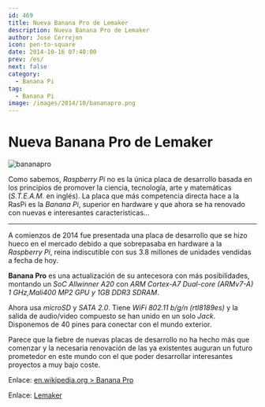 ```yaml
---
id: 469
title: Nueva Banana Pro de Lemaker
description: Nueva Banana Pro de Lemaker
author: Jose Cerrejon
icon: pen-to-square
date: 2014-10-16 07:40:00
prev: /es/
next: false
category:
  - Banana Pi
tag:
  - Banana Pi
image: /images/2014/10/bananapro.png
---
```


# Nueva Banana Pro de Lemaker


![bananapro](/images/2014/10/bananapro.png)

Como sabemos, *Raspberry Pi* no es la única placa de desarrollo basada en los principios de promover la ciencia, tecnología, arte y matemáticas (*S.T.E.A.M.* en inglés). La placa que más competencia directa hace a la RasPi es la *Banana Pi*, superior en hardware y que ahora se ha renovado con nuevas e interesantes características...

- - -
A comienzos de 2014 fue presentada una placa de desarrollo que se hizo hueco en el mercado debido a que sobrepasaba en hardware a la *Raspberry Pi*, reina indiscutible con sus 3.8 millones de unidades vendidas a fecha de hoy. 

**Banana Pro** es una actualización de su antecesora con más posibilidades, montando un *SoC Allwinner A20* con *ARM Cortex-A7 Dual-core (ARMv7-A) 1 GHz,Mali400 MP2 GPU y 1GB DDR3 SDRAM*.

Ahora usa *microSD* y *SATA 2.0*. Tiene *WiFi 802.11 b/g/n (rtl8189es)* y la salida de audio/video compuesto se han unido en un solo *Jack*. Disponemos de 40 pines para conectar con el mundo exterior.

Parece que la fiebre de nuevas placas de desarrollo no ha hecho más que comenzar y la necesaria renovación de las ya existentes auguran un futuro prometedor en este mundo con el que poder desarrollar interesantes proyectos a muy bajo coste.

Enlace: [en.wikipedia.org > Banana Pro](http://en.wikipedia.org/wiki/Banana_Pro)

Enlace: [Lemaker](http://lemaker.org/)